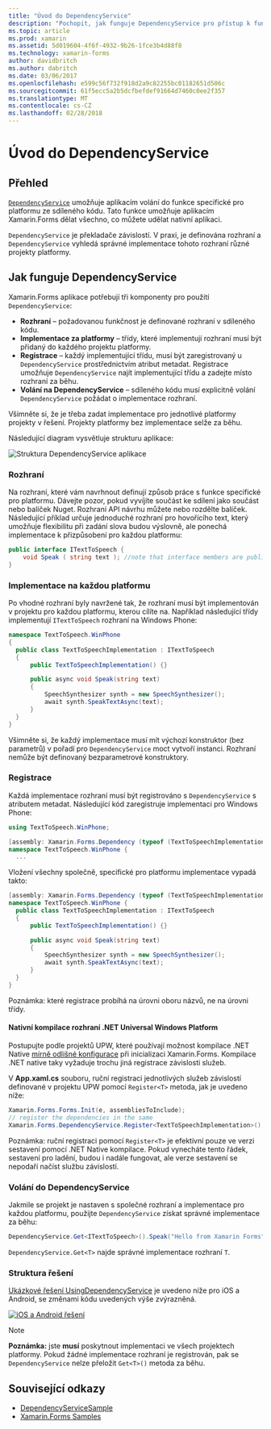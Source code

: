 ```yaml
---
title: "Úvod do DependencyService"
description: "Pochopit, jak funguje DependencyService pro přístup k funkcím nativní platforma"
ms.topic: article
ms.prod: xamarin
ms.assetid: 5d019604-4f6f-4932-9b26-1fce3b4d88f8
ms.technology: xamarin-forms
author: davidbritch
ms.author: dabritch
ms.date: 03/06/2017
ms.openlocfilehash: e599c56f732f918d2a9c82255bc01182651d506c
ms.sourcegitcommit: 61f5ecc5a2b5dcfbefdef91664d7460c0ee2f357
ms.translationtype: MT
ms.contentlocale: cs-CZ
ms.lasthandoff: 02/28/2018
---
```

# <a name="introduction-to-dependencyservice"></a>Úvod do DependencyService

## <a name="overview"></a>Přehled

[`DependencyService`](https://developer.xamarin.com/api/type/Xamarin.Forms.DependencyService/) umožňuje aplikacím volání do funkce specifické pro platformu ze sdíleného kódu. Tato funkce umožňuje aplikacím Xamarin.Forms dělat všechno, co můžete udělat nativní aplikaci.

`DependencyService` je překladače závislostí. V praxi, je definována rozhraní a `DependencyService` vyhledá správné implementace tohoto rozhraní různé projekty platformy.

## <a name="how-dependencyservice-works"></a>Jak funguje DependencyService

Xamarin.Forms aplikace potřebují tři komponenty pro použití `DependencyService`:

- **Rozhraní** &ndash; požadovanou funkčnost je definované rozhraní v sdíleného kódu.
- **Implementace za platformy** &ndash; třídy, které implementují rozhraní musí být přidaný do každého projektu platformy.
- **Registrace** &ndash; každý implementující třídu, musí být zaregistrovaný u `DependencyService` prostřednictvím atribut metadat. Registrace umožňuje `DependencyService` najít implementující třídu a zadejte místo rozhraní za běhu.
- **Volání na DependencyService** &ndash; sdíleného kódu musí explicitně volání `DependencyService` požádat o implementace rozhraní.

Všimněte si, že je třeba zadat implementace pro jednotlivé platformy projekty v řešení. Projekty platformy bez implementace selže za běhu.

Následující diagram vysvětluje strukturu aplikace:

![](introduction-images/overview-diagram.png "Struktura DependencyService aplikace")

### <a name="interface"></a>Rozhraní

Na rozhraní, které vám navrhnout definují způsob práce s funkce specifické pro platformu. Dávejte pozor, pokud vyvíjíte součást ke sdílení jako součást nebo balíček Nuget. Rozhraní API návrhu můžete nebo rozdělte balíček. Následující příklad určuje jednoduché rozhraní pro hovořícího text, který umožňuje flexibilitu při zadání slova budou výslovně, ale ponechá implementace k přizpůsobení pro každou platformu:

```csharp
public interface ITextToSpeech {
    void Speak ( string text ); //note that interface members are public by default
}
```

### <a name="implementation-per-platform"></a>Implementace na každou platformu

Po vhodné rozhraní byly navržené tak, že rozhraní musí být implementován v projektu pro každou platformu, kterou cílíte na. Například následující třídy implementují `ITextToSpeech` rozhraní na Windows Phone:

```csharp
namespace TextToSpeech.WinPhone
{
  public class TextToSpeechImplementation : ITextToSpeech
  {
      public TextToSpeechImplementation() {}

      public async void Speak(string text)
      {
          SpeechSynthesizer synth = new SpeechSynthesizer();
          await synth.SpeakTextAsync(text);
      }
  }
}
```

Všimněte si, že každý implementace musí mít výchozí konstruktor (bez parametrů) v pořadí pro `DependencyService` moct vytvoří instanci. Rozhraní nemůže být definovaný bezparametrové konstruktory.

### <a name="registration"></a>Registrace

Každá implementace rozhraní musí být registrováno s `DependencyService` s atributem metadat. Následující kód zaregistruje implementaci pro Windows Phone:

```csharp
using TextToSpeech.WinPhone;

[assembly: Xamarin.Forms.Dependency (typeof (TextToSpeechImplementation))]
namespace TextToSpeech.WinPhone {
  ...
```

Vložení všechny společně, specifické pro platformu implementace vypadá takto:

```csharp
[assembly: Xamarin.Forms.Dependency (typeof (TextToSpeechImplementation))]
namespace TextToSpeech.WinPhone {
  public class TextToSpeechImplementation : ITextToSpeech
  {
      public TextToSpeechImplementation() {}

      public async void Speak(string text)
      {
          SpeechSynthesizer synth = new SpeechSynthesizer();
          await synth.SpeakTextAsync(text);
      }
  }
}
```

Poznámka: které registrace probíhá na úrovni oboru názvů, ne na úrovni třídy.

#### <a name="universal-windows-platform-net-native-compilation"></a>Nativní kompilace rozhraní .NET Universal Windows Platform

Postupujte podle projektů UPW, které používají možnost kompilace .NET Native [mírně odlišné konfigurace](~/xamarin-forms/platform/windows/installation/universal.md#target-invocation-exception) při inicializaci Xamarin.Forms. Kompilace .NET native taky vyžaduje trochu jiná registrace závislosti služeb.

V **App.xaml.cs** souboru, ruční registraci jednotlivých služeb závislostí definované v projektu UPW pomocí `Register<T>` metoda, jak je uvedeno níže:

```csharp
Xamarin.Forms.Forms.Init(e, assembliesToInclude);
// register the dependencies in the same
Xamarin.Forms.DependencyService.Register<TextToSpeechImplementation>();
```

Poznámka: ruční registraci pomocí `Register<T>` je efektivní pouze ve verzi sestavení pomocí .NET Native kompilace. Pokud vynecháte tento řádek, sestavení pro ladění, budou i nadále fungovat, ale verze sestavení se nepodaří načíst službu závislostí.

### <a name="call-to-dependencyservice"></a>Volání do DependencyService

Jakmile se projekt je nastaven s společné rozhraní a implementace pro každou platformu, použijte `DependencyService` získat správné implementace za běhu:

```csharp
DependencyService.Get<ITextToSpeech>().Speak("Hello from Xamarin Forms");
```

`DependencyService.Get<T>` najde správné implementace rozhraní `T`.

### <a name="solution-structure"></a>Struktura řešení

[Ukázkové řešení UsingDependencyService](https://developer.xamarin.com/samples/UsingDependencyService/) je uvedeno níže pro iOS a Android, se změnami kódu uvedených výše zvýrazněná.

 [ ![iOS a Android řešení](introduction-images/solution-sml.png "DependencyService ukázkové řešení struktura")](introduction-images/solution.png "DependencyService ukázkové řešení struktura")

> [!NOTE]
> **Poznámka:** jste **musí** poskytnout implementaci ve všech projektech platformy. Pokud žádné implementace rozhraní je registrován, pak se `DependencyService` nelze přeložit `Get<T>()` metoda za běhu.


## <a name="related-links"></a>Související odkazy

- [DependencyServiceSample](https://developer.xamarin.com/samples/xamarin-forms/UsingDependencyService/)
- [Xamarin.Forms Samples](https://developer.xamarin.com/samples/xamarin-forms/all/)
